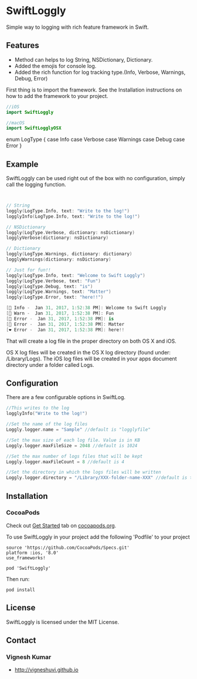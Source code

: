 # SwiftLoggly
Simple way to logging with rich feature framework in Swift.

## Features

- Method can helps to log String, NSDictionary, Dictionary.
- Added the emojis for console log.
- Added the rich function for log tracking type.(Info, Verbose, Warnings, Debug, Error)

First thing is to import the framework. See the Installation instructions on how to add the framework to your project.

```swift
//iOS
import SwiftLoggly

//macOS
import SwiftLogglyOSX

```
enum LogType {
    case Info
    case Verbose
    case Warnings
    case Debug
    case Error
}

## Example

SwiftLoggly can be used right out of the box with no configuration, simply call the logging function.

```swift


// String
loggly(LogType.Info, text: "Write to the log!")
logglyInfo(LogType.Info, text: "Write to the log!")

// NSDictionary
loggly(LogType.Verbose, dictionary: nsDictionary)
logglyVerbose(dictionary: nsDictionary)

// Dictionary
loggly(LogType.Warnings, dictionary: dictionary)
logglyWarnings(dictionary: nsDictionary)

// Just for fun!!
loggly(LogType.Info, text: "Welcome to Swift Loggly")
loggly(LogType.Verbose, text: "Fun")
loggly(LogType.Debug, text: "is")
loggly(LogType.Warnings, text: "Matter")
loggly(LogType.Error, text: "here!!")

[💙 Info -  Jan 31, 2017, 1:52:38 PM]: Welcome to Swift Loggly
[💜 Warn -  Jan 31, 2017, 1:52:38 PM]: Fun
[💚 Error -  Jan 31, 2017, 1:52:38 PM]: is
[💛 Error -  Jan 31, 2017, 1:52:38 PM]: Matter
[❤️ Error -  Jan 31, 2017, 1:52:38 PM]: here!!

```

That will create a log file in the proper directory on both OS X and iOS.

OS X log files will be created in the OS X log directory (found under: /Library/Logs). The iOS log files will be created in your apps document directory under a folder called Logs.

## Configuration

There are a few configurable options in SwiftLog.

```swift
//This writes to the log
logglyInfo("Write to the log!")

//Set the name of the log files
Loggly.logger.name = "Sample" //default is "logglyfile"

//Set the max size of each log file. Value is in KB
Loggly.logger.maxFileSize = 2048 //default is 1024

//Set the max number of logs files that will be kept
Loggly.logger.maxFileCount = 8 //default is 4

//Set the directory in which the logs files will be written
Loggly.logger.directory = "/Library/XXX-folder-name-XXX" //default is the standard logging directory for each platform.

```

## Installation

### CocoaPods

Check out [Get Started](http://cocoapods.org/) tab on [cocoapods.org](http://cocoapods.org/).

To use SwiftLoggly in your project add the following 'Podfile' to your project

	source 'https://github.com/CocoaPods/Specs.git'
	platform :ios, '8.0'
	use_frameworks!

	pod 'SwiftLoggly'

Then run:

    pod install


## License

SwiftLoggly is licensed under the MIT License.

## Contact

### Vignesh Kumar
* http://vigneshuvi.github.io